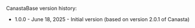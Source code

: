 CanastaBase version history:

- 1.0.0 - June 18, 2025 - Initial version (based on version 2.0.1 of Canasta)
